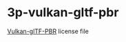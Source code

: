 # 3p-vulkan-gltf-pbr

[Vulkan-glTF-PBR] license file

[Autobuild]: https://wiki.secondlife.com/wiki/Autobuild 
[Vulkan-glTF-PBR]: https://github.com/SaschaWillems/Vulkan-glTF-PBR 
